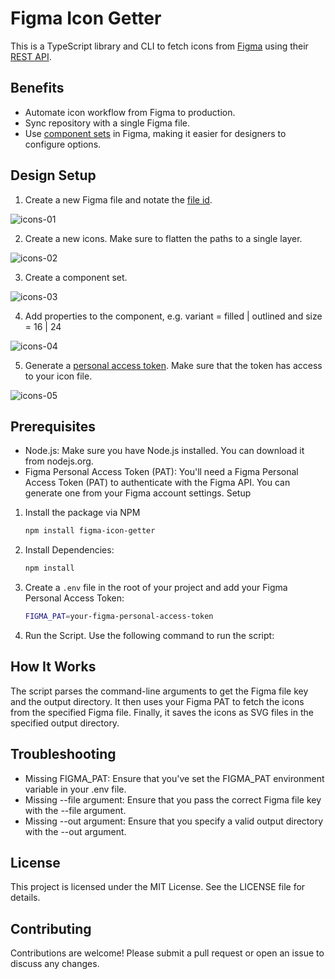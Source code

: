 # Figma Icon Getter

This is a TypeScript library and CLI to fetch icons from [Figma](https://www.figma.com/) using their [REST API](https://www.figma.com/developers/api).

## Benefits
- Automate icon workflow from Figma to production.
- Sync repository with a single Figma file.
- Use [component sets](https://help.figma.com/hc/en-us/articles/360056440594-Create-and-use-variants) in Figma, making it easier for designers to configure options.

## Design Setup
1. Create a new Figma file and notate the [file id](https://help.figma.com/hc/en-us/articles/360052378433-Bubble-and-Figma#:~:text=The%20file%20ID%20is%20the,from%20your%20browser's%20address%20bar.).

![icons-01](https://github.com/user-attachments/assets/c583f79f-bd91-4d5c-9a6b-268064fef2bc)

2. Create a new icons. Make sure to flatten the paths to a single layer.

![icons-02](https://github.com/user-attachments/assets/57a8ecca-ab93-4484-a1fe-a9fc792fc08f)

3. Create a component set.

![icons-03](https://github.com/user-attachments/assets/7d290b5d-bc48-4e5f-8cfd-37c4f2597aa2)

4. Add properties to the component, e.g. variant = filled | outlined and size = 16 | 24

![icons-04](https://github.com/user-attachments/assets/53ae04bc-803f-47d6-808c-378908230286)

5. Generate a [personal access token](https://help.figma.com/hc/en-us/articles/8085703771159-Manage-personal-access-tokens). Make sure that the token has access to your icon file.

![icons-05](https://github.com/user-attachments/assets/295c7612-86d0-4c1e-9831-8cad3b2865f4)


## Prerequisites
- Node.js: Make sure you have Node.js installed. You can download it from nodejs.org.
- Figma Personal Access Token (PAT): You'll need a Figma Personal Access Token (PAT) to authenticate with the Figma API. You can generate one from your Figma account settings.
Setup

1. Install the package via NPM

   ```bash
   npm install figma-icon-getter
   ```

2. Install Dependencies:

   ```bash
   npm install
   ```

3. Create a `.env` file in the root of your project and add your Figma Personal Access Token:

   ```bash
   FIGMA_PAT=your-figma-personal-access-token
   ```

4. Run the Script. Use the following command to run the script:


## How It Works
The script parses the command-line arguments to get the Figma file key and the output directory.
It then uses your Figma PAT to fetch the icons from the specified Figma file.
Finally, it saves the icons as SVG files in the specified output directory.

## Troubleshooting
- Missing FIGMA_PAT: Ensure that you've set the FIGMA_PAT environment variable in your .env file.
- Missing --file argument: Ensure that you pass the correct Figma file key with the --file argument.
- Missing --out argument: Ensure that you specify a valid output directory with the --out argument.

## License
This project is licensed under the MIT License. See the LICENSE file for details.

## Contributing
Contributions are welcome! Please submit a pull request or open an issue to discuss any changes.

